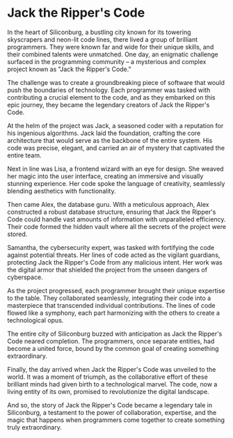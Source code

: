 # Jack the Ripper's Code

In the heart of Siliconburg, a bustling city known for its towering skyscrapers and neon-lit code lines, there lived a group of brilliant programmers. They were known far and wide for their unique skills, and their combined talents were unmatched. One day, an enigmatic challenge surfaced in the programming community – a mysterious and complex project known as "Jack the Ripper's Code."

The challenge was to create a groundbreaking piece of software that would push the boundaries of technology. Each programmer was tasked with contributing a crucial element to the code, and as they embarked on this epic journey, they became the legendary creators of Jack the Ripper's Code.

At the helm of the project was Jack, a seasoned coder with a reputation for his ingenious algorithms. Jack laid the foundation, crafting the core architecture that would serve as the backbone of the entire system. His code was precise, elegant, and carried an air of mystery that captivated the entire team.

Next in line was Lisa, a frontend wizard with an eye for design. She weaved her magic into the user interface, creating an immersive and visually stunning experience. Her code spoke the language of creativity, seamlessly blending aesthetics with functionality.

Then came Alex, the database guru. With a meticulous approach, Alex constructed a robust database structure, ensuring that Jack the Ripper's Code could handle vast amounts of information with unparalleled efficiency. Their code formed the hidden vault where all the secrets of the project were stored.

Samantha, the cybersecurity expert, was tasked with fortifying the code against potential threats. Her lines of code acted as the vigilant guardians, protecting Jack the Ripper's Code from any malicious intent. Her work was the digital armor that shielded the project from the unseen dangers of cyberspace.

As the project progressed, each programmer brought their unique expertise to the table. They collaborated seamlessly, integrating their code into a masterpiece that transcended individual contributions. The lines of code flowed like a symphony, each part harmonizing with the others to create a technological opus.

The entire city of Siliconburg buzzed with anticipation as Jack the Ripper's Code neared completion. The programmers, once separate entities, had become a united force, bound by the common goal of creating something extraordinary.

Finally, the day arrived when Jack the Ripper's Code was unveiled to the world. It was a moment of triumph, as the collaborative effort of these brilliant minds had given birth to a technological marvel. The code, now a living entity of its own, promised to revolutionize the digital landscape.

And so, the story of Jack the Ripper's Code became a legendary tale in Siliconburg, a testament to the power of collaboration, expertise, and the magic that happens when programmers come together to create something truly extraordinary.